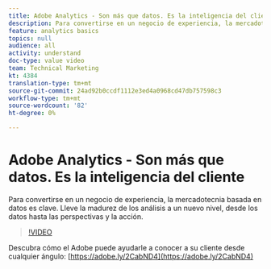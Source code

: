 ```yaml
---
title: Adobe Analytics - Son más que datos. Es la inteligencia del cliente
description: Para convertirse en un negocio de experiencia, la mercadotecnia basada en datos es clave. Lleve la madurez de los análisis a un nuevo nivel, desde los datos hasta las perspectivas y la acción.
feature: analytics basics
topics: null
audience: all
activity: understand
doc-type: value video
team: Technical Marketing
kt: 4384
translation-type: tm+mt
source-git-commit: 24ad92b0ccdf1112e3ed4a0968cd47db757598c3
workflow-type: tm+mt
source-wordcount: '82'
ht-degree: 0%

---
```



# Adobe Analytics - Son más que datos. Es la inteligencia del cliente

Para convertirse en un negocio de experiencia, la mercadotecnia basada en datos es clave. Lleve la madurez de los análisis a un nuevo nivel, desde los datos hasta las perspectivas y la acción.

>[!VIDEO](https://video.tv.adobe.com/v/31502/?quality=12)

Descubra cómo el Adobe puede ayudarle a conocer a su cliente desde cualquier ángulo: [https://adobe.ly/2CabND4](https://adobe.ly/2CabND4)
